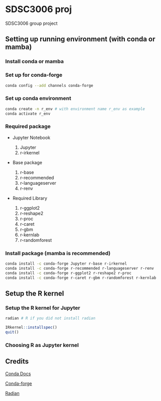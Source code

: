 # SDSC3006 proj

 SDSC3006 group project

## Setting up running environment (with conda or mamba)

### Install conda or mamba

### Set up for conda-forge

```bash
conda config --add channels conda-forge
```

### Set up conda environment

```bash
conda create -n r_env # with environment name r_env as example
conda activate r_env
```

### Required package

- Jupyter Notebook
  1. Jupyter
  2. r-irkernel

- Base package
  1. r-base
  2. r-recommended
  3. r-languageserver
  4. r-renv

- Required Library
  1. r-ggplot2
  2. r-reshape2
  3. r-proc
  4. r-caret
  5. r-gbm
  6. r-kernlab
  7. r-randomforest

### Install package (mamba is recommended)

```bash
conda install -c conda-forge Jupyter r-base r-irkernel
conda install -c conda-forge r-recommended r-languageserver r-renv
conda install -c conda-forge r-ggplot2 r-reshape2 r-proc
conda install -c conda-forge r-caret r-gbm r-randomforest r-kernlab
```

## Setup the R kernel

### Setup the R kernel for Jupyter

```bash
radian # R if you did not install radian
```

```R
IRkernel::installspec()
quit()
```

### Choosing R as Jupyter kernel

## Credits

[Conda Docs](https://docs.conda.io/projects/conda/en/latest/user-guide/install/index.html "Conda Docs")

[Conda-forge](https://conda-forge.org/docs/user/introduction.html "Conda-forge")

[Radian](https://github.com/randy3k/radian "Radian")
